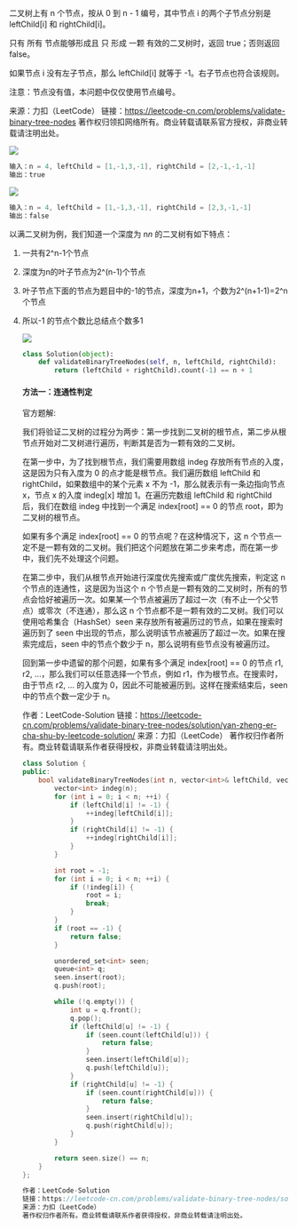 二叉树上有 n 个节点，按从 0 到 n - 1 编号，其中节点 i 的两个子节点分别是 leftChild[i] 和 rightChild[i]。

只有 所有 节点能够形成且 只 形成 一颗 有效的二叉树时，返回 true；否则返回 false。

如果节点 i 没有左子节点，那么 leftChild[i] 就等于 -1。右子节点也符合该规则。

注意：节点没有值，本问题中仅仅使用节点编号。

来源：力扣（LeetCode）
链接：https://leetcode-cn.com/problems/validate-binary-tree-nodes
著作权归领扣网络所有。商业转载请联系官方授权，非商业转载请注明出处。

![](https://assets.leetcode-cn.com/aliyun-lc-upload/uploads/2020/02/23/1503_ex1.png)

```c
输入：n = 4, leftChild = [1,-1,3,-1], rightChild = [2,-1,-1,-1]
输出：true
```

![](https://assets.leetcode-cn.com/aliyun-lc-upload/uploads/2020/02/23/1503_ex2.png)

```c++
输入：n = 4, leftChild = [1,-1,3,-1], rightChild = [2,3,-1,-1]
输出：false
```



以满二叉树为例，我们知道一个深度为 n*n* 的二叉树有如下特点：

1. 一共有2^n-1个节点

2. 深度为n的叶子节点为2^(n-1)个节点

3. 叶子节点下面的节点为题目中的-1的节点，深度为n+1，个数为2^(n+1-1)=2^n个节点

4. 所以-1 的节点个数比总结点个数多1

   ![](https://pic.leetcode-cn.com/4529e5d73ac73f1b2043f0955f6d69c850bb57ced6d0b33f49b136c27d74bd39-5170.jpg)

   ```python
   class Solution(object):
       def validateBinaryTreeNodes(self, n, leftChild, rightChild):
           return (leftChild + rightChild).count(-1) == n + 1
   ```

   #### 方法一：连通性判定

   官方题解:

   我们将验证二叉树的过程分为两步：第一步找到二叉树的根节点，第二步从根节点开始对二叉树进行遍历，判断其是否为一颗有效的二叉树。

   在第一步中，为了找到根节点，我们需要用数组 indeg 存放所有节点的入度，这是因为只有入度为 0 的点才能是根节点。我们遍历数组 leftChild 和 rightChild，如果数组中的某个元素 x 不为 -1，那么就表示有一条边指向节点 x，节点 x 的入度 indeg[x] 增加 1。在遍历完数组 leftChild 和 rightChild 后，我们在数组 indeg 中找到一个满足 index[root] == 0 的节点 root，即为二叉树的根节点。

   如果有多个满足 index[root] == 0 的节点呢？在这种情况下，这 n 个节点一定不是一颗有效的二叉树。我们把这个问题放在第二步来考虑，而在第一步中，我们先不处理这个问题。

   在第二步中，我们从根节点开始进行深度优先搜索或广度优先搜索，判定这 n 个节点的连通性，这是因为当这个 n 个节点是一颗有效的二叉树时，所有的节点会恰好被遍历一次。如果某一个节点被遍历了超过一次（有不止一个父节点）或零次（不连通），那么这 n 个节点都不是一颗有效的二叉树。我们可以使用哈希集合（HashSet）seen 来存放所有被遍历过的节点，如果在搜索时遍历到了 seen 中出现的节点，那么说明该节点被遍历了超过一次。如果在搜索完成后，seen 中的节点个数少于 n，那么说明有些节点没有被遍历过。

   回到第一步中遗留的那个问题，如果有多个满足 index[root] == 0 的节点 r1, r2, ...，那么我们可以任意选择一个节点，例如 r1，作为根节点。在搜索时，由于节点 r2, ... 的入度为 0，因此不可能被遍历到。这样在搜索结束后，seen 中的节点个数一定少于 n。

   作者：LeetCode-Solution
   链接：https://leetcode-cn.com/problems/validate-binary-tree-nodes/solution/yan-zheng-er-cha-shu-by-leetcode-solution/
   来源：力扣（LeetCode）
   著作权归作者所有。商业转载请联系作者获得授权，非商业转载请注明出处。

   

   ```c++
   class Solution {
   public:
       bool validateBinaryTreeNodes(int n, vector<int>& leftChild, vector<int>& rightChild) {
           vector<int> indeg(n);
           for (int i = 0; i < n; ++i) {
               if (leftChild[i] != -1) {
                   ++indeg[leftChild[i]];
               }
               if (rightChild[i] != -1) {
                   ++indeg[rightChild[i]];
               }
           }
   
           int root = -1;
           for (int i = 0; i < n; ++i) {
               if (!indeg[i]) {
                   root = i;
                   break;
               }
           }
           if (root == -1) {
               return false;
           }
   
           unordered_set<int> seen;
           queue<int> q;
           seen.insert(root);
           q.push(root);
   
           while (!q.empty()) {
               int u = q.front();
               q.pop();
               if (leftChild[u] != -1) {
                   if (seen.count(leftChild[u])) {
                       return false;
                   }
                   seen.insert(leftChild[u]);
                   q.push(leftChild[u]);
               }
               if (rightChild[u] != -1) {
                   if (seen.count(rightChild[u])) {
                       return false;
                   }
                   seen.insert(rightChild[u]);
                   q.push(rightChild[u]);
               }
           }
   
           return seen.size() == n;
       }
   };
   
   作者：LeetCode-Solution
   链接：https://leetcode-cn.com/problems/validate-binary-tree-nodes/solution/yan-zheng-er-cha-shu-by-leetcode-solution/
   来源：力扣（LeetCode）
   著作权归作者所有。商业转载请联系作者获得授权，非商业转载请注明出处。
   ```

   

   